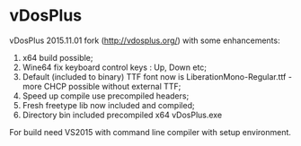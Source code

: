 # vDosPlus
 vDosPlus 2015.11.01 fork (http://vdosplus.org/) with some enhancements:
 1. x64 build possible;
 2. Wine64 fix keyboard control keys : Up, Down etc;
 3. Default (included to binary) TTF font now is LiberationMono-Regular.ttf - more CHCP possible without external TTF;
 4. Speed up compile use precompiled headers;
 5. Fresh freetype lib now included and compiled;
 6. Directory bin included precompiled x64 vDosPlus.exe
 
For build need VS2015 with command line compiler with setup environment.
